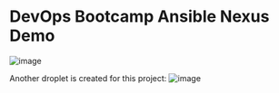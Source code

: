 # DevOps Bootcamp Ansible Nexus Demo
![image](https://github.com/ArshaShiri/DevOpsBootcampAnsibleNexusDemo/assets/18715119/b1c670c2-cb7b-41ac-ae54-b80f0c5c095c)

Another droplet is created for this project:
![image](https://github.com/ArshaShiri/DevOpsBootcampAnsibleNexusDemo/assets/18715119/cb9e6927-1c1f-477f-8550-e10d3ba1e5ed)
